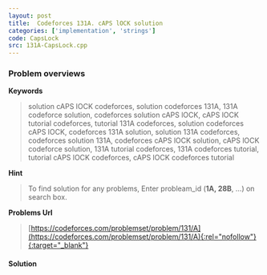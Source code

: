 ```yaml
---
layout: post
title:  Codeforces 131A. cAPS lOCK solution
categories: ['implementation', 'strings']
code: CapsLock
src: 131A-CapsLock.cpp
---
```

### **Problem overviews**

**Keywords**
> solution cAPS lOCK codeforces, solution codeforces 131A, 131A codeforce solution, codeforces solution cAPS lOCK, cAPS lOCK tutorial codeforces, tutorial 131A codeforces, solution codeforces cAPS lOCK, codeforces 131A solution, solution 131A codeforces, codeforces solution 131A, codeforces cAPS lOCK solution, cAPS lOCK codeforce solution, 131A tutorial codeforces, 131A codeforces tutorial, tutorial cAPS lOCK codeforces, cAPS lOCK codeforces tutorial

**Hint**
> To find solution for any problems, Enter probleam_id (**1A, 28B**, ...) on search box. 

**Problems Url**
> [https://codeforces.com/problemset/problem/131/A](https://codeforces.com/problemset/problem/131/A){:rel="nofollow"}{:target="_blank"}

#### **Solution**



